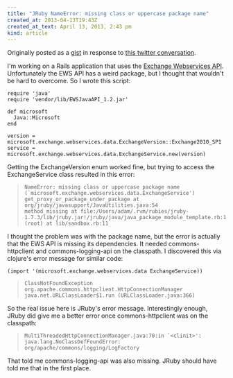 ```yaml
---
title: "JRuby NameError: missing class or uppercase package name"
created_at: 2013-04-13T19:43Z
created_at_text: April 13, 2013, 2:43 pm
kind: article
---
```

Originally posted as a [gist][gist] in response to [this twitter conversation][twitter].

I'm working on a Rails application that uses the [Exchange Webservices API][ewsapi]. Unfortunately the EWS API has a weird package, but I thought that wouldn't be hard to overcome. So I wrote this script:

    require 'java'
    require 'vendor/lib/EWSJavaAPI_1.2.jar'

    def microsoft
      Java::Microsoft
    end

    version = microsoft.exchange.webservices.data.ExchangeVersion::Exchange2010_SP1
    service = microsoft.exchange.webservices.data.ExchangeService.new(version)

Getting the ExchangeVersion enum worked fine, but trying to access the ExchangeService class resulted in this error:

>     NameError: missing class or uppercase package name (`microsoft.exchange.webservices.data.ExchangeService')
>     get_proxy_or_package_under_package at org/jruby/javasupport/JavaUtilities.java:54
>     method_missing at file:/Users/adam/.rvm/rubies/jruby-1.7.3/lib/jruby.jar!/jruby/java/java_package_module_template.rb:14
>     (root) at lib/sandbox.rb:11

I thought the problem was with the package name, but the error is actually that the EWS API is missing its dependencies. It needed commons-httpclient and commons-logging-api on the classpath. I discovered this via clojure's error message for similar code:

    (import '(microsoft.exchange.webservices.data ExchangeService))

>     ClassNotFoundException org.apache.commons.httpclient.HttpConnectionManager  java.net.URLClassLoader$1.run (URLClassLoader.java:366)

So the real issue here is JRuby's error message. Interestingly enough, JRuby did give me a better error once commons-httpclient was on the classpath:

>     MultiThreadedHttpConnectionManager.java:70:in `<clinit>': java.lang.NoClassDefFoundError: org/apache/commons/logging/LogFactory

That told me commons-logging-api was also missing. JRuby should have told me that in the first place.

[ewsapi]: http://archive.msdn.microsoft.com/ewsjavaapi
[gist]: https://gist.github.com/adamstegman/5077010
[twitter]: https://twitter.com/adamstegman/status/307944394445688832

